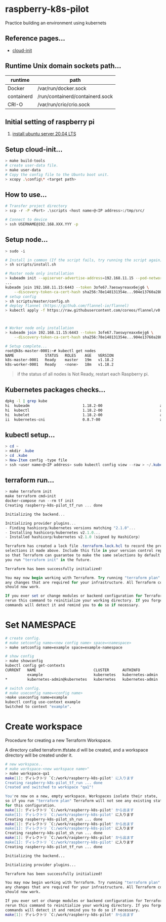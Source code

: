 # raspberry-k8s-pilot

Practice building an environment using kubernets

## Reference pages...

- [cloud-init](https://cloudinit.readthedocs.io/en/latest/topics/instancedata.html)

## Runtime Unix domain sockets path...

| runtime | path |
|---|---|
|Docker|/var/run/docker.sock|
|containerd |/run/containerd/containerd.sock|
|CRI-O |/var/run/crio/crio.sock|


## Initial setting of raspberry pi
1. [install ubuntu server 20.04 LTS](https://www.raspberrypi.org/software/)

## Setup cloud-init...

```bash
> make build-tools
# create user-data file.
> make user-data
# Copy the config file to the Ubuntu boot unit.
> xcopy .\config\* <target path>
```


## How to use...

```bash
# Transfer project directory
> scp -r -P <Port> .\scripts <host name>@<IP address>:/tmp/src/

# Connect to device
> ssh USERNAME@192.168.XXX.YYY -p 
```

## Setup node...

```bash
> sudo -i

# Install in common (If the script fails, try running the script again)
> sh scripts/install.sh

# Master node only installation
> kubeadm init --apiserver-advertise-address=192.168.11.15 --pod-network-cidr=10.244.0.0/16
...
kubeadm join 192.168.11.15:6443 --token 3ofe67.7aeswyreaxx6ejg6 \
    --discovery-token-ca-cert-hash sha256:78e148131354e...904e13760a2800
# setup config
> sh scripts/master/config.sh
# deploy flannel (https://github.com/flannel-io/flannel)
> kubectl apply -f https://raw.githubusercontent.com/coreos/flannel/v0.14.0/Documentation/kube-flannel.yml



# Worker node only installation
> kubeadm join 192.168.11.15:6443 --token 3ofe67.7aeswyreaxx6ejg6 \
    --discovery-token-ca-cert-hash sha256:78e148131354e...904e13760a2800

# Setup complete...
root@k8s-master-0001:~# kubectl get nodes
NAME              STATUS   ROLES    AGE   VERSION
k8s-master-0001   Ready    master   19m   v1.18.2
k8s-worker-0001   Ready    <none>   18m   v1.18.2
```

> if the status of all nodes is Not Ready, restart each Raspberry pi.

## Kubernetes packages checks...

```bash
dpkg -l | grep kube
hi  kubeadm                        1.18.2-00                          arm64        Kubernetes Cluster Bootstrapping Tool
hi  kubectl                        1.18.2-00                          arm64        Kubernetes Command Line Tool
hi  kubelet                        1.18.2-00                          arm64        Kubernetes Node Agent
ii  kubernetes-cni                 0.8.7-00                           arm64        Kubernetes CNI
```

## kubectl setup...

```powershell
> cd ~
> mkdir .kube
> cd .kube
> New-Item config -type file
> ssh <user name>@<IP address> sudo kubectl config view --raw > ~/.kube/config
```

## terraform run...

```powershell
> make terraform init
make terraform cmd=init
docker-compose run --rm tf init
Creating raspberry-k8s-pilot_tf_run ... done

Initializing the backend...

Initializing provider plugins...
- Finding hashicorp/kubernetes versions matching "2.1.0"...
- Installing hashicorp/kubernetes v2.1.0...
- Installed hashicorp/kubernetes v2.1.0 (signed by HashiCorp)

Terraform has created a lock file .terraform.lock.hcl to record the provider
selections it made above. Include this file in your version control repository
so that Terraform can guarantee to make the same selections by default when
you run "terraform init" in the future.

Terraform has been successfully initialized!

You may now begin working with Terraform. Try running "terraform plan" to see
any changes that are required for your infrastructure. All Terraform commands
should now work.

If you ever set or change modules or backend configuration for Terraform,
rerun this command to reinitialize your working directory. If you forget, other
commands will detect it and remind you to do so if necessary.

```

# Set NAMESPACE

```bash
# create config.
# make setconfig name=<new config name> space=<namespace>
> make setconfig name=example space=example-namespace

# show config
> make showconfig
kubectl config get-contexts
CURRENT   NAME                          CLUSTER      AUTHINFO           NAMESPACE
          example                       kubernetes   kubernetes-admin   example-namespace
*         kubernetes-admin@kubernetes   kubernetes   kubernetes-admin

# switch config.
# make useconfig name=<config name>
>make useconfig name=example                    
kubectl config use-context example
Switched to context "example".
```

# Create workspace 

Procedure for creating a new Terraform Workspace.

A directory called terraform.tfstate.d will be created, and a workspace directory will be created under it.

```bash
# new workspace..
# make workspace-<new workspace name>"
> make workspace-qa1
make[1]: ディレクトリ `C:/work/raspberry-k8s-pilot' に入ります
Creating raspberry-k8s-pilot_tf_run ... done
Created and switched to workspace "qa1"!

You're now on a new, empty workspace. Workspaces isolate their state,
so if you run "terraform plan" Terraform will not see any existing state
for this configuration.
make[1]: ディレクトリ `C:/work/raspberry-k8s-pilot' から出ます
make[1]: ディレクトリ `C:/work/raspberry-k8s-pilot' に入ります
Creating raspberry-k8s-pilot_sh_run ... done
make[1]: ディレクトリ `C:/work/raspberry-k8s-pilot' から出ます
make[1]: ディレクトリ `C:/work/raspberry-k8s-pilot' に入ります
Creating raspberry-k8s-pilot_sh_run ... done
make[1]: ディレクトリ `C:/work/raspberry-k8s-pilot' から出ます
make[1]: ディレクトリ `C:/work/raspberry-k8s-pilot' に入ります
Creating raspberry-k8s-pilot_tf_run ... done

Initializing the backend...

Initializing provider plugins...

Terraform has been successfully initialized!

You may now begin working with Terraform. Try running "terraform plan" to see
any changes that are required for your infrastructure. All Terraform commands
should now work.

If you ever set or change modules or backend configuration for Terraform,
rerun this command to reinitialize your working directory. If you forget, other
commands will detect it and remind you to do so if necessary.
make[1]: ディレクトリ `C:/work/raspberry-k8s-pilot' から出ます
```

